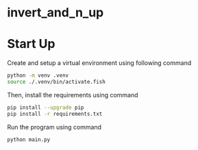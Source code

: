 # invert_and_n_up

# Start Up
Create and setup a virtual environment using following command
```bash
python -m venv .venv
source ./.venv/bin/activate.fish
```

Then, install the requirements using command
```bash
pip install --upgrade pip
pip install -r requirements.txt
```

Run the program using command
```bash
python main.py
```